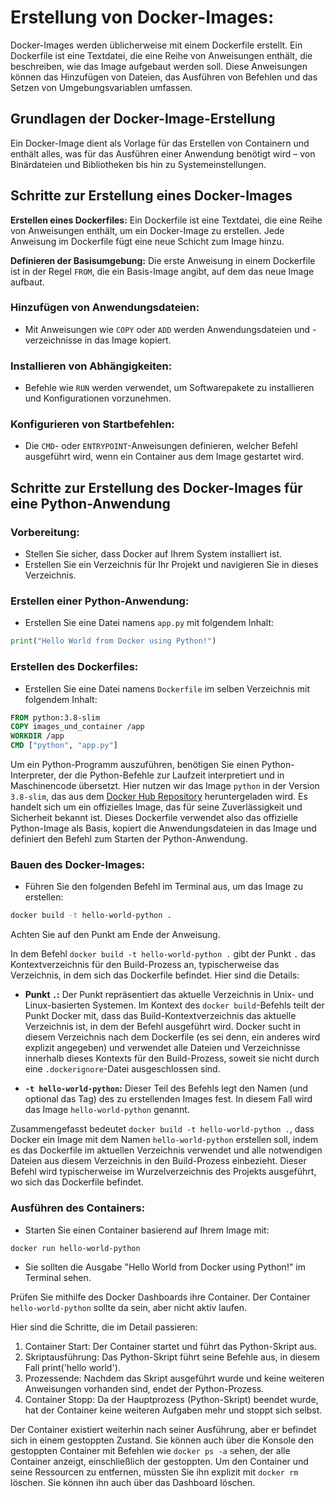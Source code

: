# Erstellung von Docker-Images:

Docker-Images werden üblicherweise mit einem Dockerfile erstellt. Ein Dockerfile ist eine Textdatei, die eine Reihe von
Anweisungen enthält, die beschreiben, wie das Image aufgebaut werden soll. Diese Anweisungen können das Hinzufügen von
Dateien, das Ausführen von Befehlen und das Setzen von Umgebungsvariablen umfassen.

## Grundlagen der Docker-Image-Erstellung

Ein Docker-Image dient
als Vorlage für das Erstellen von Containern und enthält alles, was für das Ausführen einer Anwendung benötigt wird –
von Binärdateien und Bibliotheken bis hin zu Systemeinstellungen.

## Schritte zur Erstellung eines Docker-Images
**Erstellen eines Dockerfiles:** Ein Dockerfile ist eine Textdatei, die eine Reihe von Anweisungen enthält,
um ein Docker-Image zu erstellen. Jede Anweisung im Dockerfile fügt eine neue Schicht zum Image hinzu.

**Definieren der Basisumgebung:** Die erste Anweisung in einem Dockerfile ist in der Regel `FROM`, 
die ein Basis-Image angibt, auf dem das neue Image aufbaut.

### **Hinzufügen von Anwendungsdateien:**

- Mit Anweisungen wie `COPY` oder `ADD` werden Anwendungsdateien und -verzeichnisse in das Image kopiert.

### **Installieren von Abhängigkeiten:**

- Befehle wie `RUN` werden verwendet, um Softwarepakete zu installieren und Konfigurationen vorzunehmen.

### **Konfigurieren von Startbefehlen:**

- Die `CMD`- oder `ENTRYPOINT`-Anweisungen definieren, welcher Befehl ausgeführt wird, wenn ein Container aus dem
  Image gestartet wird.

## Schritte zur Erstellung des Docker-Images für eine Python-Anwendung

### **Vorbereitung:**

- Stellen Sie sicher, dass Docker auf Ihrem System installiert ist.
- Erstellen Sie ein Verzeichnis für Ihr Projekt und navigieren Sie in dieses Verzeichnis.

### **Erstellen einer Python-Anwendung:**

- Erstellen Sie eine Datei namens `app.py` mit folgendem Inhalt:

```python
print("Hello World from Docker using Python!")
```

### **Erstellen des Dockerfiles:**

- Erstellen Sie eine Datei namens `Dockerfile` im selben Verzeichnis mit folgendem Inhalt:

```Dockerfile
FROM python:3.8-slim
COPY images_und_container /app
WORKDIR /app
CMD ["python", "app.py"]
```

Um ein Python-Programm auszuführen, benötigen Sie einen Python-Interpreter, der die Python-Befehle zur Laufzeit
interpretiert und in Maschinencode übersetzt.
Hier nutzen wir das Image `python` in der Version `3.8-slim`, das aus
dem [Docker Hub Repository](https://hub.docker.com/_/python) heruntergeladen wird. Es
handelt sich um ein offizielles Image, das für seine Zuverlässigkeit und Sicherheit bekannt ist.
Dieses Dockerfile verwendet also das offizielle Python-Image als Basis, kopiert die Anwendungsdateien in das Image und
definiert den Befehl zum Starten der Python-Anwendung.

### **Bauen des Docker-Images:**

- Führen Sie den folgenden Befehl im Terminal aus, um das Image zu erstellen:

```bash
docker build -t hello-world-python .
```

Achten Sie auf den Punkt am Ende der Anweisung.

In dem Befehl `docker build -t hello-world-python .` gibt der Punkt `.` das Kontextverzeichnis für den Build-Prozess
an, typischerweise das Verzeichnis, in dem sich das Dockerfile befindet. Hier sind die Details:

- **Punkt `.`:** Der Punkt repräsentiert das aktuelle Verzeichnis in Unix- und Linux-basierten Systemen. Im Kontext
  des `docker build`-Befehls teilt der Punkt Docker mit, dass das Build-Kontextverzeichnis das aktuelle Verzeichnis ist,
  in dem der Befehl ausgeführt wird. Docker sucht in diesem Verzeichnis nach dem Dockerfile (es sei denn, ein anderes
  wird explizit angegeben) und verwendet alle Dateien und Verzeichnisse innerhalb dieses Kontexts für den Build-Prozess,
  soweit sie nicht durch eine `.dockerignore`-Datei ausgeschlossen sind.

- **`-t hello-world-python`:** Dieser Teil des Befehls legt den Namen (und optional das Tag) des zu erstellenden Images
  fest. In diesem Fall wird das Image `hello-world-python` genannt.

Zusammengefasst bedeutet `docker build -t hello-world-python .`, dass Docker ein Image mit dem
Namen `hello-world-python` erstellen soll, indem es das Dockerfile im aktuellen Verzeichnis verwendet und alle
notwendigen Dateien aus diesem Verzeichnis in den Build-Prozess einbezieht. Dieser Befehl wird typischerweise im
Wurzelverzeichnis des Projekts ausgeführt, wo sich das Dockerfile befindet.

### **Ausführen des Containers:**

- Starten Sie einen Container basierend auf Ihrem Image mit:

```bash
docker run hello-world-python
```

- Sie sollten die Ausgabe "Hello World from Docker using Python!" im Terminal sehen.

Prüfen Sie mithilfe des Docker Dashboards ihre Container. Der Container `hello-world-python` sollte da sein, aber nicht
aktiv laufen.

Hier sind die Schritte, die im Detail passieren:

1. Container Start: Der Container startet und führt das Python-Skript aus.
2. Skriptausführung: Das Python-Skript führt seine Befehle aus, in diesem Fall print('hello world').
3. Prozessende: Nachdem das Skript ausgeführt wurde und keine weiteren Anweisungen vorhanden sind, endet der
   Python-Prozess.
4. Container Stopp: Da der Hauptprozess (Python-Skript) beendet wurde, hat der Container keine weiteren Aufgaben mehr
   und stoppt sich selbst.

Der Container existiert weiterhin nach seiner Ausführung, aber er befindet sich in einem gestoppten Zustand. Sie können
auch über die Konsole
den gestoppten Container mit Befehlen wie `docker ps -a` sehen, der alle Container anzeigt, einschließlich der gestoppten.
Um den Container und seine Ressourcen zu entfernen, müssten Sie ihn explizit mit `docker rm` löschen. Sie können ihn auch
über das Dashboard löschen.